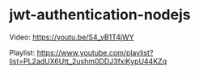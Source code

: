 # jwt-authentication-nodejs

Video: https://youtu.be/S4_vB1T4jWY

Playlist: https://www.youtube.com/playlist?list=PL2adUX6Utt_2ushm0DDJ3fxiKypU44KZq
